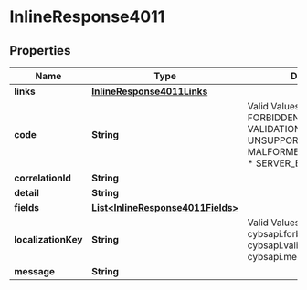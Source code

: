 
# InlineResponse4011

## Properties
Name | Type | Description | Notes
------------ | ------------- | ------------- | -------------
**links** | [**InlineResponse4011Links**](InlineResponse4011Links.md) |  |  [optional]
**code** | **String** | Valid Values:   * FORBIDDEN_RESPONSE   * VALIDATION_ERROR   * UNSUPPORTED_MEDIA_TYPE   * MALFORMED_PAYLOAD_ERROR   * SERVER_ERROR  |  [optional]
**correlationId** | **String** |  |  [optional]
**detail** | **String** |  |  [optional]
**fields** | [**List&lt;InlineResponse4011Fields&gt;**](InlineResponse4011Fields.md) |  |  [optional]
**localizationKey** | **String** | Valid Values:   * cybsapi.forbidden.response   * cybsapi.validation.error   * cybsapi.media.notsupported  |  [optional]
**message** | **String** |  |  [optional]



